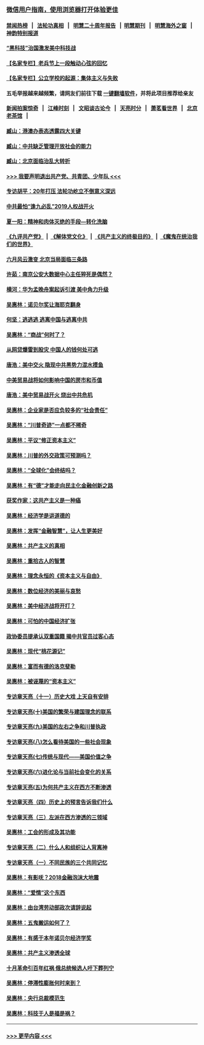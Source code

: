 ### [微信用户指南，使用浏览器打开体验更佳](https://github.com/gfw-breaker/banned-news1/blob/master/indexes/wechat-guide.md?t=0)
#### [禁闻热榜](热点新闻.md?t=0)  &nbsp;&nbsp;|&nbsp;&nbsp; [法轮功真相](https://github.com/gfw-breaker/truth/blob/master/README.md?t=0) &nbsp;&nbsp;|&nbsp;&nbsp; [明慧二十周年报告](https://github.com/gfw-breaker/mh-reports/blob/master/README.md?t=0) &nbsp;&nbsp;|&nbsp;&nbsp;[明慧期刊](https://github.com/gfw-breaker/mh-qikan) &nbsp;&nbsp;|&nbsp;&nbsp; [明慧海外之窗](https://github.com/gfw-breaker/mh-news/blob/master/README.md?t=0) &nbsp;&nbsp;|&nbsp;&nbsp; [神韵特别报道](https://github.com/gfw-breaker/mh-news/blob/master/shenyun.md?t=0)
#### [“黑科技”治国激发美中科技战](../pages/nsc423/n11638056.md?t=02052222) 
#### [【名家专栏】老兵节上一段触动心弦的回忆](../pages/nsc423/n11646016.md?t=02052222) 
#### [【名家专栏】公立学校的起源：集体主义与失败](../pages/nsc423/n11601833.md?t=02052222) 
#### 五毛举报越来越频繁，请网友们前往下载 [一键翻墙软件](https://github.com/gfw-breaker/ssr-accounts)，并将此项目推荐给亲友
#### [新闻拍案惊奇](https://github.com/gfw-breaker/banned-news1/blob/master/pages/link4.md) &nbsp;&nbsp;|&nbsp;&nbsp; [江峰时刻](https://github.com/gfw-breaker/banned-news1/blob/master/pages/link4.md) &nbsp;&nbsp;|&nbsp;&nbsp; [文昭谈古论今](https://github.com/gfw-breaker/banned-news1/blob/master/pages/link4.md) &nbsp;&nbsp;|&nbsp;&nbsp; [天亮时分](https://github.com/gfw-breaker/banned-news1/blob/master/pages/link4.md) &nbsp;&nbsp;|&nbsp;&nbsp; [萧茗看世界](https://github.com/gfw-breaker/banned-news1/blob/master/pages/link4.md) &nbsp;&nbsp;|&nbsp;&nbsp; [北京老茶馆](https://github.com/gfw-breaker/banned-news1/blob/master/pages/link4.md) &nbsp;&nbsp;|&nbsp;&nbsp; 
#### [臧山：港澳办表态透露四大关键](../pages/nsc423/n11421628.md?t=02052222) 
#### [臧山：中共缺乏管理开放社会的能力](../pages/nsc423/n11407457.md?t=02052222) 
#### [臧山：北京面临治乱大转折](../pages/nsc423/n11406895.md?t=02052222) 
#### [>>> 我要声明退出共产党、共青团、少年队 <<<](https://github.com/begood0513/goodnews/blob/master/quit/letter.md) 
#### [专访胡平：20年打压 法轮功屹立不倒意义深远](../pages/nsc423/n11398800.md?t=02052222) 
#### [中共最怕“逢九必乱”2019人权战开火](../pages/nsc423/n11385248.md?t=02052222) 
#### [夏一阳：精神和肉体灭绝的手段—转化洗脑](../pages/nsc423/n11368250.md?t=02052222) 
#### [《九评共产党》](https://github.com/begood0513/9ping.md/blob/master/README.md) &nbsp;|&nbsp; [《解体党文化》](../../../../jtdwh.md/blob/master/README.md)  &nbsp;|&nbsp; [《共产主义的终极目的》](../../../../gczydzjmd.md/blob/master/README.md) &nbsp;|&nbsp; [《魔鬼在统治我们的世界》](../../../../mgztzwmdsj.md/blob/master/README.md) 
#### [六月风云激变 北京当局面临三条路](../pages/nsc423/n11313668.md?t=02052222) 
#### [许茹：南京公安大数据中心主任猝死是偶然？](../pages/nsc423/n11064744.md?t=02052222) 
#### [横河：华为孟晚舟案起诉引渡 美中角力升级](../pages/nsc423/n11027230.md?t=02052222) 
#### [吴惠林：诺贝尔奖让海耶克翻身](../pages/nsc423/n10890049.md?t=02052222) 
#### [何坚：逃逃逃 逃离中国与逃离中共](../pages/nsc423/n10592891.md?t=02052222) 
#### [吴惠林：“商战”何时了？](../pages/nsc423/n10573558.md?t=02052222) 
#### [从网贷爆雷到股灾 中国人的钱何处可逃](../pages/nsc423/n10572800.md?t=02052222) 
#### [唐浩：美中交火 隐现中共黑势力混水摸鱼](../pages/nsc423/n10544040.md?t=02052222) 
#### [中美贸易战将如何影响中国的房市和币值](../pages/nsc423/n10543697.md?t=02052222) 
#### [唐浩：美中贸易战开火 烧出中共危机](../pages/nsc423/n10540126.md?t=02052222) 
#### [吴惠林：企业家是否应负较多的“社会责任”](../pages/nsc423/n10535022.md?t=02052222) 
#### [吴惠林：“川普奇迹”一点都不稀奇](../pages/nsc423/n10512808.md?t=02052222) 
#### [吴惠林：平议“修正资本主义”](../pages/nsc423/n10495724.md?t=02052222) 
#### [吴惠林：川普的外交政策可预测吗？](../pages/nsc423/n10462387.md?t=02052222) 
#### [吴惠林：“全球化”会终结吗？](../pages/nsc423/n10452838.md?t=02052222) 
#### [吴惠林：有“德”才能走向民主化金融创新之路](../pages/nsc423/n10432292.md?t=02052222) 
#### [获奖作家：这共产主义是一种癌](../pages/nsc423/n10431541.md?t=02052222) 
#### [吴惠林：经济学是讲道德的](../pages/nsc423/n10398014.md?t=02052222) 
#### [吴惠林：发挥“金融智慧”，让人生更美好](../pages/nsc423/n10375019.md?t=02052222) 
#### [吴惠林：共产主义的真相](../pages/nsc423/n10351394.md?t=02052222) 
#### [吴惠林：重拾古人的智慧](../pages/nsc423/n10337691.md?t=02052222) 
#### [吴惠林：理念永恒的《资本主义与自由》](../pages/nsc423/n10316274.md?t=02052222) 
#### [吴惠林：数位经济的美丽与哀愁](../pages/nsc423/n10292946.md?t=02052222) 
#### [吴惠林：美中经济战将开打？](../pages/nsc423/n10258825.md?t=02052222) 
#### [吴惠林：可怕的中国经济扩张](../pages/nsc423/n10219147.md?t=02052222) 
#### [政协委员提承认双重国籍 揭中共官员过客心态](../pages/nsc423/n10208809.md?t=02052222) 
#### [吴惠林：现代“桃花源记”](../pages/nsc423/n10185234.md?t=02052222) 
#### [吴惠林：富而有德的洛克斐勒](../pages/nsc423/n10142264.md?t=02052222) 
#### [吴惠林：被诬蔑的“资本主义”](../pages/nsc423/n10124816.md?t=02052222) 
#### [专访章天亮（十一）历史大戏 上天自有安排](../pages/nsc423/n10094905.md?t=02052222) 
#### [专访章天亮(十)美国的繁荣与建国理念的联系](../pages/nsc423/n10094899.md?t=02052222) 
#### [专访章天亮(九)美国的左右之争和川普执政](../pages/nsc423/n10094889.md?t=02052222) 
#### [专访章天亮(八)怎么看待美国的一些社会现象](../pages/nsc423/n10094857.md?t=02052222) 
#### [专访章天亮(七)传统与现代——美国价值之争](../pages/nsc423/n10093140.md?t=02052222) 
#### [专访章天亮(六)进化论与当前社会变化的关系](../pages/nsc423/n10092036.md?t=02052222) 
#### [专访章天亮(五)为何共产主义在西方不断渗透](../pages/nsc423/n10083620.md?t=02052222) 
#### [专访章天亮（四）历史上的预言告诉我们什么](../pages/nsc423/n10083606.md?t=02052222) 
#### [专访章天亮（三）左派在西方渗透的三领域](../pages/nsc423/n10081115.md?t=02052222) 
#### [吴惠林：工会的形成及其功能](../pages/nsc423/n10080633.md?t=02052222) 
#### [专访章天亮（二）什么人和组织让人背离神](../pages/nsc423/n10076637.md?t=02052222) 
#### [专访章天亮（一）不同民族的三个共同记忆](../pages/nsc423/n10074188.md?t=02052222) 
#### [吴惠林：有影呒？2018金融泡沫大地震](../pages/nsc423/n10040534.md?t=02052222) 
#### [吴惠林：“爱情”这个东西](../pages/nsc423/n10019423.md?t=02052222) 
#### [吴惠林：由台湾劳动部政次请辞说起](../pages/nsc423/n9979679.md?t=02052222) 
#### [吴惠林：五鬼搬运如何了？](../pages/nsc423/n9925338.md?t=02052222) 
#### [吴惠林：有感于本年诺贝尔经济学奖](../pages/nsc423/n9871883.md?t=02052222) 
#### [吴惠林：共产主义渗透全球](../pages/nsc423/n9812748.md?t=02052222) 
#### [十月革命引百年红祸 俄总统候选人吁下葬列宁](../pages/nsc423/n9810182.md?t=02052222) 
#### [吴惠林：停滞性膨胀何时来到？](../pages/nsc423/n9764136.md?t=02052222) 
#### [吴惠林：央行总裁模范生](../pages/nsc423/n9728134.md?t=02052222) 
#### [吴惠林：科技于人是福是祸？](../pages/nsc423/n9672982.md?t=02052222) 

----
#### [ >>> 更早内容 <<< ](../indexes/nsc423-earlier.md)
